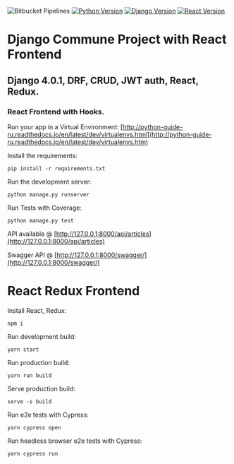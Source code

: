 ![Bitbucket Pipelines](https://img.shields.io/bitbucket/pipelines/paulrogers/django-commune/master)
[![Python Version](https://img.shields.io/badge/python-3.9-brightgreen.svg)](https://python.org)
[![Django Version](https://img.shields.io/badge/django-4.0.2-brightgreen.svg)](https://djangoproject.com)
[![React Version](https://img.shields.io/badge/react-17.0.2-brightgreen.svg)](https://reactjs.org/)

# Django Commune Project with React Frontend

## Django 4.0.1, DRF, CRUD, JWT auth, React, Redux.

### React Frontend with Hooks.

Run your app in a Virtual Environment: [http://python-guide-ru.readthedocs.io/en/latest/dev/virtualenvs.html](http://python-guide-ru.readthedocs.io/en/latest/dev/virtualenvs.htm)

Install the requirements:
```
pip install -r requirements.txt
```
Run the development server:
```
python manage.py runserver
```
Run Tests with Coverage:
```
python manage.py test
```

API available @ [http://127.0.0.1:8000/api/articles](http://127.0.0.1:8000/api/articles)

Swagger API @ [http://127.0.0.1:8000/swagger/](http://127.0.0.1:8000/swagger/)

# React Redux Frontend

Install React, Redux:
```
npm i
```

Run development build:
```
yarn start
```

Run production build:
```
yarn run build
```

Serve production build:
```
serve -s build
```

Run e2e tests with Cypress:
```
yarn cypress open
```

Run headless browser e2e tests with Cypress:
```shell
yarn cypress run
```
